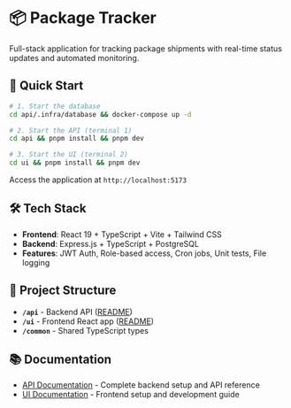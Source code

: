 # 📦 Package Tracker

Full-stack application for tracking package shipments with real-time status updates and automated monitoring.

## 🚀 Quick Start

```bash
# 1. Start the database
cd api/.infra/database && docker-compose up -d

# 2. Start the API (terminal 1)
cd api && pnpm install && pnpm dev

# 3. Start the UI (terminal 2)
cd ui && pnpm install && pnpm dev
```

Access the application at `http://localhost:5173`

## 🛠️ Tech Stack

- **Frontend**: React 19 + TypeScript + Vite + Tailwind CSS
- **Backend**: Express.js + TypeScript + PostgreSQL
- **Features**: JWT Auth, Role-based access, Cron jobs, Unit tests, File logging

## 📁 Project Structure

- **`/api`** - Backend API ([README](api/README.md))
- **`/ui`** - Frontend React app ([README](ui/README.md))
- **`/common`** - Shared TypeScript types

## 📚 Documentation

- [API Documentation](api/README.md) - Complete backend setup and API reference
- [UI Documentation](ui/README.md) - Frontend setup and development guide
